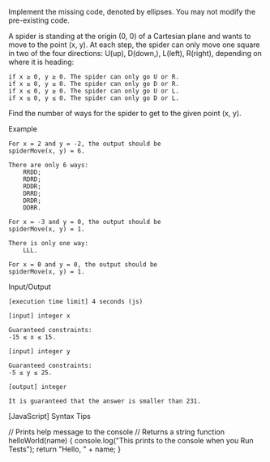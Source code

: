 Implement the missing code, denoted by ellipses. You may not modify the pre-existing code.

A spider is standing at the origin (0, 0) of a Cartesian plane and wants to move to the point (x, y). At each step, the spider can only move one square in two of the four directions: U(up), D(down,), L(left), R(right), depending on where it is heading:

    if x ≥ 0, y ≥ 0. The spider can only go U or R.
    if x ≥ 0, y ≤ 0. The spider can only go D or R.
    if x ≤ 0, y ≥ 0. The spider can only go U or L.
    if x ≤ 0, y ≤ 0. The spider can only go D or L.

Find the number of ways for the spider to get to the given point (x, y).

Example

    For x = 2 and y = -2, the output should be
    spiderMove(x, y) = 6.

    There are only 6 ways:
        RRDD;
        RDRD;
        RDDR;
        DRRD;
        DRDR;
        DDRR.

    For x = -3 and y = 0, the output should be
    spiderMove(x, y) = 1.

    There is only one way:
        LLL.

    For x = 0 and y = 0, the output should be
    spiderMove(x, y) = 1.

Input/Output

    [execution time limit] 4 seconds (js)

    [input] integer x

    Guaranteed constraints:
    -15 ≤ x ≤ 15.

    [input] integer y

    Guaranteed constraints:
    -5 ≤ y ≤ 25.

    [output] integer

    It is guaranteed that the answer is smaller than 231.

[JavaScript] Syntax Tips

// Prints help message to the console
// Returns a string
function helloWorld(name) {
    console.log("This prints to the console when you Run Tests");
    return "Hello, " + name;
}
